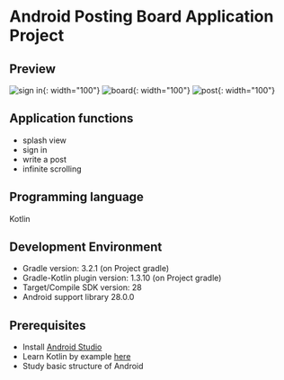 # Android Posting Board Application Project
## Preview
![sign in](https://cdn.bkshin.com/github/venn-sign_in.jpg){: width="100"}
![board](https://cdn.bkshin.com/github/venn-board.jpg){: width="100"}
![post](https://cdn.bkshin.com/github/venn-write_post.jpg){: width="100"}
## Application functions
 - splash view
 - sign in
 - write a post
 - infinite scrolling 
## Programming language
Kotlin
## Development Environment
 - Gradle version: 3.2.1 (on Project gradle)
 - Gradle-Kotlin plugin version: 1.3.10 (on Project gradle)
 - Target/Compile SDK version: 28
 - Android support library 28.0.0
## Prerequisites
 - Install [Android Studio](https://developer.android.com/studio)
 - Learn Kotlin by example [here](https://play.kotlinlang.org/byExample/01_introduction/01_Hello%20world)
 - Study basic structure of Android
